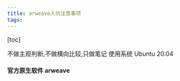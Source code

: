 ```yaml
---
title: arweave入坑注意事项
tags: 
---
```


[toc]

不做主观判断,不做横向比较,只做笔记
使用系统 Ubuntu 20.04

#### 官方原生软件 arweave

